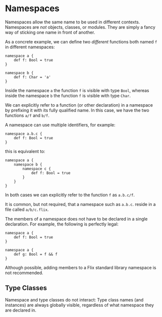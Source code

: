 # Namespaces

Namespaces allow the same name to be used in different contexts. 
Namespaces are *not* objects, classes, or modules. 
They are simply a fancy way of sticking one name in front of another.

As a concrete example, we can define two *different* functions both named `f` in different namespaces:

```flix
namespace a {
    def f: Bool = true
}

namespace b {
    def f: Char = 'a'
}
```

Inside the namespace `a` the function `f` is visible with type `Bool`, 
whereas inside the namespace `b` the function `f` is visible with type `Char`.

We can explicitly refer to a function (or other declaration) in a namespace 
by prefixing it with its fully qualified name. In this case, we have the two 
functions `a/f` and `b/f`.

A namespace can use multiple identifiers, for example:

```flix
namespace a.b.c {
    def f: Bool = true
}
```

this is equivalent to:

```flix
namespace a {
    namespace b {
        namespace c {
            def f: Bool = true
        }
    }
}
```

In both cases we can explicitly refer to the function `f` as `a.b.c/f`.

It is common, but not required, that a namespace such as `a.b.c`. reside in a file called `a/b/c.flix`.

The members of a namespace does not have to be declared in a single declaration.
For example, the following is perfectly legal:

```flix
namespace a {
    def f: Bool = true
}

namespace a {
    def g: Bool = f && f
}
```

Although possible, adding members to a Flix standard library namespace is not recommended.

## Type Classes

Namespace and type classes do not interact: Type class names (and instances) are always globally visible, 
regardless of what namespace they are declared in. 
